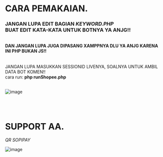 # CARA PEMAKAIAN.
<h3>JANGAN LUPA EDIT BAGIAN <i>KEYWORD.PHP</i><br>BUAT EDIT KATA-KATA UNTUK BOTNYA YA ANJG!!</H3><br>
<b>DAN JANGAN LUPA JUGA DIPASANG XAMPPNYA DLU YA ANJG KARENA INI PHP BUKAN JS!!</b><br>
<br><br>
JANGAN LUPA MASUKKAN SESSIONID LIVENYA, SOALNYA UNTUK AMBIL DATA BOT KOMEN!!<br>
cara run: <b>php runShopee.php</b><br><br>

![image](https://github.com/fikrimuhamad/auto-komen-shopee/assets/25825165/83eddf29-244d-4c82-aff0-6e9d50d550b8)

<br><br>
# SUPPORT AA.
<i>QR SOPIPAY</i><br>

![image](https://github.com/fikrimuhamad/auto-komen-shopee/assets/25825165/b41ba3f9-932b-4a5b-8bcf-3790c718482c)
